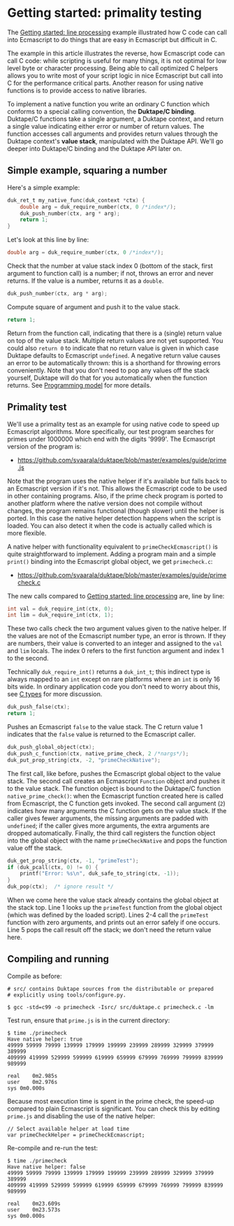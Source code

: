 # Getting started: primality testing

The [Getting started: line processing](GettingStartedLineProcessing.md) example
illustrated how C code can call into Ecmascript to do things that are easy
in Ecmascript but difficult in C.

The example in this article illustrates the reverse, how Ecmascript code can
call C code: while scripting is useful for many things, it is not optimal for
low level byte or character processing.  Being able to call optimized C
helpers allows you to write most of your script logic in nice Ecmascript but
call into C for the performance critical parts.  Another reason for using
native functions is to provide access to native libraries.

To implement a native function you write an ordinary C function which
conforms to a special calling convention, the **Duktape/C binding**.  Duktape/C
functions take a single argument, a Duktape context, and return a single
value indicating either error or number of return values.  The function
accesses call arguments and provides return values through the Duktape
context's **value stack**, manipulated with the Duktape API.  We'll go deeper
into Duktape/C binding and the Duktape API later on.

## Simple example, squaring a number

Here's a simple example:

```c
duk_ret_t my_native_func(duk_context *ctx) {
    double arg = duk_require_number(ctx, 0 /*index*/);
    duk_push_number(ctx, arg * arg);
    return 1;
}
```

Let's look at this line by line:

```c
double arg = duk_require_number(ctx, 0 /*index*/);
```

Check that the number at value stack index 0 (bottom of the stack, first
argument to function call) is a number; if not, throws an error and never
returns.  If the value is a number, returns it as a `double`.

```c
duk_push_number(ctx, arg * arg);
```

Compute square of argument and push it to the value stack.

```c
return 1;
```

Return from the function call, indicating that there is a (single) return
value on top of the value stack.  Multiple return values are not yet supported.
You could also `return 0` to indicate that no return value is given in which
case Duktape defaults to Ecmascript `undefined`.
A negative return value causes an error to be automatically thrown: this is
a shorthand for throwing errors conveniently.  Note that you don't need to
pop any values off the stack yourself, Duktape will do that for you
automatically when the function returns.  See
[Programming model](http://duktape.org/guide.html#programming) for more
details.

## Primality test

We'll use a primality test as an example for using native code to speed
up Ecmascript algorithms.  More specifically, our test program searches for
primes under 1000000 which end with the digits '9999'.  The Ecmascript
version of the program is:

* <https://github.com/svaarala/duktape/blob/master/examples/guide/prime.js>

Note that the program uses the native helper if it's available but falls
back to an Ecmascript version if it's not.  This allows the Ecmascript code
to be used in other containing programs.  Also, if the prime check program
is ported to another platform where the native version does not compile
without changes, the program remains functional (though slower) until the
helper is ported.  In this case the native helper detection happens when the
script is loaded.  You can also detect it when the code is actually called
which is more flexible.

A native helper with functionality equivalent to `primeCheckEcmascript()`
is quite straightforward to implement.  Adding a program main and a simple
`print()` binding into the Ecmascript global object, we get `primecheck.c`:

* <https://github.com/svaarala/duktape/blob/master/examples/guide/primecheck.c>

The new calls compared to
[Getting started: line processing](GettingStartedLineProcessing.md)
are, line by line:

```c
int val = duk_require_int(ctx, 0);
int lim = duk_require_int(ctx, 1);
```

These two calls check the two argument values given to the native helper.
If the values are not of the Ecmascript number type, an error is thrown.
If they are numbers, their value is converted to an integer and assigned to
the `val` and `lim` locals.  The index 0 refers to the first function
argument and index 1 to the second.

Technically `duk_require_int()` returns a <code>duk_int_t</code>; this
indirect type is always mapped to an `int` except on rare platforms where
an `int` is only 16 bits wide.  In ordinary application code you don't
need to worry about this, see
[C types](http://duktape.org/guide.html#ctypes) for more discussion.

```c
duk_push_false(ctx);
return 1;
```

Pushes an Ecmascript `false` to the value stack.  The C return value 1
indicates that the `false` value is returned to the Ecmascript caller.

```c
duk_push_global_object(ctx);
duk_push_c_function(ctx, native_prime_check, 2 /*nargs*/);
duk_put_prop_string(ctx, -2, "primeCheckNative");
```

The first call, like before, pushes the Ecmascript global object to the
value stack.  The second call creates an Ecmascript `Function` object
and pushes it to the value stack.  The function object is bound to the
Duktape/C function `native_prime_check()`: when the Ecmascript function
created here is called from Ecmascript, the C function gets invoked.
The second call argument (`2`) indicates how many arguments the C
function gets on the value stack.  If the caller gives fewer arguments,
the missing arguments are padded with `undefined`; if the caller gives
more arguments, the extra arguments are dropped automatically.  Finally, the
third call registers the function object into the global object with the
name `primeCheckNative` and pops the function value off the stack.

```c
duk_get_prop_string(ctx, -1, "primeTest");
if (duk_pcall(ctx, 0) != 0) {
    printf("Error: %s\n", duk_safe_to_string(ctx, -1));
}
duk_pop(ctx);  /* ignore result */
```

When we come here the value stack already contains the global object
at the stack top.  Line 1 looks up the `primeTest` function from the
global object (which was defined by the loaded script).  Lines
2-4 call the `primeTest` function with zero arguments, and prints out an
error safely if one occurs.  Line 5 pops the call result off the stack;
we don't need the return value here.

## Compiling and running

Compile as before:

```
# src/ contains Duktape sources from the distributable or prepared
# explicitly using tools/configure.py.

$ gcc -std=c99 -o primecheck -Isrc/ src/duktape.c primecheck.c -lm
```

Test run, ensure that `prime.js` is in the current directory:

```
$ time ./primecheck
Have native helper: true
49999 59999 79999 139999 179999 199999 239999 289999 329999 379999 389999
409999 419999 529999 599999 619999 659999 679999 769999 799999 839999 989999

real	0m2.985s
user	0m2.976s
sys	0m0.000s
```

Because most execution time is spent in the prime check, the speed-up
compared to plain Ecmascript is significant.  You can check this by editing
`prime.js` and disabling the use of the native helper:

```
// Select available helper at load time
var primeCheckHelper = primeCheckEcmascript;
```

Re-compile and re-run the test:

```
$ time ./primecheck
Have native helper: false
49999 59999 79999 139999 179999 199999 239999 289999 329999 379999 389999
409999 419999 529999 599999 619999 659999 679999 769999 799999 839999 989999

real	0m23.609s
user	0m23.573s
sys	0m0.000s
```
